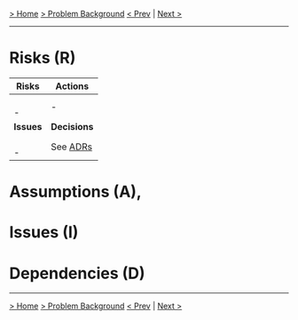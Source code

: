 [> Home](README.md)  [> Problem Background](README.md)
[< Prev](StakeholderConcerns.md)  |  [Next >](../2.SolutionBackground/README.md)

------

# Risks (R)

| Risks                                                        | Actions               |
| ------------------------------------------------------------ |-----------------------|
| <br/>- <br/> | -                     |
| **Issues**                                                   | **Decisions**         |
|  <br/>- <br/>          | See [ADRs](../5.ADRs) |

# Assumptions (A), 

# Issues (I)

# Dependencies (D)



------

[> Home](README.md)  [> Problem Background](README.md)
[< Prev](StakeholderConcerns.md)  |  [Next >](../2.SolutionBackground/README.md)

